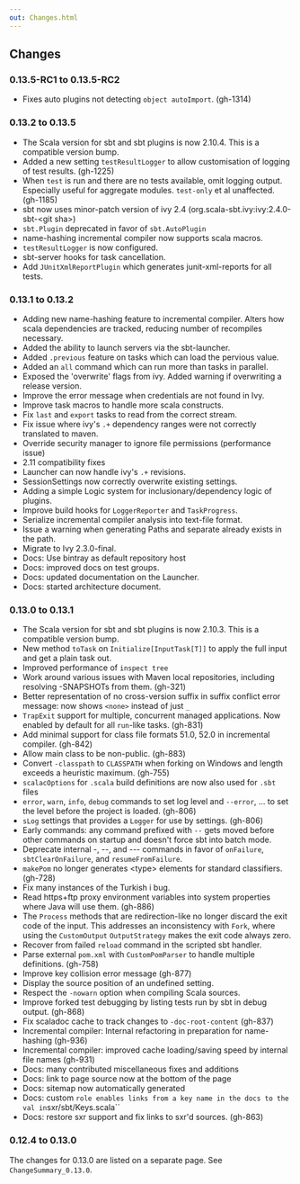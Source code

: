 ```yaml
---
out: Changes.html
---
```


Changes
-------

### 0.13.5-RC1 to 0.13.5-RC2

-   Fixes auto plugins not detecting `object autoImport`. (gh-1314)

### 0.13.2 to 0.13.5

-   The Scala version for sbt and sbt plugins is now 2.10.4. This is a
    compatible version bump.
-   Added a new setting `testResultLogger` to allow customisation of
    logging of test results. (gh-1225)
-   When `test` is run and there are no tests available, omit logging
    output. Especially useful for aggregate modules. `test-only` et al
    unaffected. (gh-1185)
-   sbt now uses minor-patch version of ivy 2.4
    (org.scala-sbt.ivy:ivy:2.4.0-sbt-\<git sha\>)
-   `sbt.Plugin` deprecated in favor of `sbt.AutoPlugin`
-   name-hashing incremental compiler now supports scala macros.
-   `testResultLogger` is now configured.
-   sbt-server hooks for task cancellation.
-   Add `JUnitXmlReportPlugin` which generates junit-xml-reports for all
    tests.

### 0.13.1 to 0.13.2

-   Adding new name-hashing feature to incremental compiler. Alters how
    scala dependencies are tracked, reducing number of recompiles
    necessary.
-   Added the ability to launch servers via the sbt-launcher.
-   Added `.previous` feature on tasks which can load the pervious
    value.
-   Added an `all` command which can run more than tasks in parallel.
-   Exposed the 'overwrite' flags from ivy. Added warning if overwriting
    a release version.
-   Improve the error message when credentials are not found in Ivy.
-   Improve task macros to handle more scala constructs.
-   Fix `last` and `export` tasks to read from the correct stream.
-   Fix issue where ivy's `.+` dependency ranges were not correctly
    translated to maven.
-   Override security manager to ignore file permissions (performance
    issue)
-   2.11 compatibility fixes
-   Launcher can now handle ivy's `.+` revisions.
-   SessionSettings now correctly overwrite existing settings.
-   Adding a simple Logic system for inclusionary/dependency logic of
    plugins.
-   Improve build hooks for `LoggerReporter` and `TaskProgress`.
-   Serialize incremental compiler analysis into text-file format.
-   Issue a warning when generating Paths and separate already exists in
    the path.
-   Migrate to Ivy 2.3.0-final.
-   Docs: Use bintray as default repository host
-   Docs: improved docs on test groups.
-   Docs: updated documentation on the Launcher.
-   Docs: started architecture document.

### 0.13.0 to 0.13.1

-   The Scala version for sbt and sbt plugins is now 2.10.3. This is a
    compatible version bump.
-   New method `toTask` on `Initialize[InputTask[T]]` to apply the full
    input and get a plain task out.
-   Improved performance of `inspect tree`
-   Work around various issues with Maven local repositories, including
    resolving -SNAPSHOTs from them. (gh-321)
-   Better representation of no cross-version suffix in suffix conflict
    error message: now shows `<none>` instead of just `_`
-   `TrapExit` support for multiple, concurrent managed applications.
    Now enabled by default for all `run`-like tasks. (gh-831)
-   Add minimal support for class file formats 51.0, 52.0 in incremental
    compiler. (gh-842)
-   Allow main class to be non-public. (gh-883)
-   Convert `-classpath` to `CLASSPATH` when forking on Windows and
    length exceeds a heuristic maximum. (gh-755)
-   `scalacOptions` for `.scala` build definitions are now also used for
    `.sbt` files
-   `error`, `warn`, `info`, `debug` commands to set log level and
    `--error`, ... to set the level before the project is loaded.
    (gh-806)
-   `sLog` settings that provides a `Logger` for use by settings.
    (gh-806)
-   Early commands: any command prefixed with `--` gets moved before
    other commands on startup and doesn't force sbt into batch mode.
-   Deprecate internal -, --, and --- commands in favor of `onFailure`,
    `sbtClearOnFailure`, and `resumeFromFailure`.
-   `makePom` no longer generates \<type\> elements for standard
    classifiers. (gh-728)
-   Fix many instances of the Turkish i bug.
-   Read https+ftp proxy environment variables into system properties
    where Java will use them. (gh-886)
-   The `Process` methods that are redirection-like no longer discard
    the exit code of the input. This addresses an inconsistency with
    `Fork`, where using the `CustomOutput` `OutputStrategy` makes the
    exit code always zero.
-   Recover from failed `reload` command in the scripted sbt handler.
-   Parse external `pom.xml` with `CustomPomParser` to handle multiple
    definitions. (gh-758)
-   Improve key collision error message (gh-877)
-   Display the source position of an undefined setting.
-   Respect the `-nowarn` option when compiling Scala sources.
-   Improve forked test debugging by listing tests run by sbt in debug
    output. (gh-868)
-   Fix scaladoc cache to track changes to `-doc-root-content` (gh-837)
-   Incremental compiler: Internal refactoring in preparation for
    name-hashing (gh-936)
-   Incremental compiler: improved cache loading/saving speed by
    internal file names (gh-931)
-   Docs: many contributed miscellaneous fixes and additions
-   Docs: link to page source now at the bottom of the page
-   Docs: sitemap now automatically generated
-   Docs: custom
    `role enables links from a key name in the docs to the val in`sxr/sbt/Keys.scala\`\`
-   Docs: restore sxr support and fix links to sxr'd sources. (gh-863)

### 0.12.4 to 0.13.0

The changes for 0.13.0 are listed on a separate page. See
`ChangeSummary_0.13.0`.

